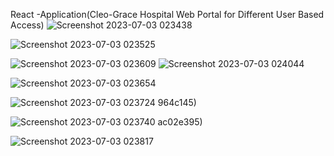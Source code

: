 React -Application(Cleo-Grace Hospital Web Portal for Different User Based Access)
![Screenshot 2023-07-03 023438](https://github.com/chetnashekhawat/BigBangAsess2/assets/125029902/efb80a1e-6e07-4f2d-b7f9-a767b81586f4)

![Screenshot 2023-07-03 023525](https://github.com/chetnashekhawat/BigBangAsess2/assets/125029902/8bcf0409-987c-49f3-aa83-42264b548eba)

![Screenshot 2023-07-03 023609](https://github.com/chetnashekhawat/BigBangAsess2/assets/125029902/c9359eab-705e-4974-8d49-3974b3747b94)
![Screenshot 2023-07-03 024044](https://github.com/chetnashekhawat/BigBangAsess2/assets/125029902/ea576c7d-08a9-4eee-9e5c-b880b5458c27)


![Screenshot 2023-07-03 023654](https://github.com/chetnashekhawat/BigBangAsess2/assets/125029902/98fa8418-0e57-4410-9067-2c47989d6b7a)

![Screenshot 2023-07-03 023724](https://github.com/chetnashekhawat/BigBangAsess2/assets/125029902/20222cbd-8e5c-4017-98a4-a66259480e09)
964c145)

![Screenshot 2023-07-03 023740](https://github.com/chetnashekhawat/BigBangAsess2/assets/125029902/cd8261ae-deb0-43c3-9352-f7991db18a44)
ac02e395)

![Screenshot 2023-07-03 023817](https://github.com/chetnashekhawat/BigBangAsess2/assets/125029902/b95ac50e-2435-4c86-acba-4f93c7cd553f)




 
